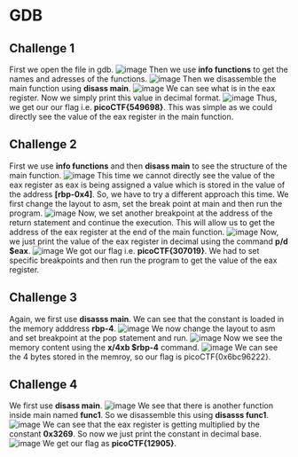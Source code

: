# GDB
## Challenge 1
First we open the file in gdb.
![image](https://github.com/user-attachments/assets/87e4aa02-5e4a-4aab-83b3-f87fba8e2f75)
Then we use **info functions** to get the names and adresses of the functions.
![image](https://github.com/user-attachments/assets/c99315dd-c01c-4b16-ba05-4d54b9caa9f0)
Then we disassemble the main function using **disass main**.
![image](https://github.com/user-attachments/assets/65bf4762-2a8a-441d-a248-fc30ddbebdb2)
We can see what is in the eax register. Now we simply print this value in decimal format.
![image](https://github.com/user-attachments/assets/50914a38-95d0-4ee6-a99b-aee06f129d2f)
Thus, we get our our flag i.e. **picoCTF{549698}**. This was simple as we could directly see the value of the eax register in the main function.
## Challenge 2
First we use **info functions** and then **disass main** to see the structure of the main function.
![image](https://github.com/user-attachments/assets/3cb2b8ac-ac82-4d53-b939-164c80af2bae)
This time we cannot directly see the value of the eax register as eax is being assigned a value which is stored in the value of the address __[rbp-0x4]__. So, we have to try a different approach this time. We first change the layout to asm, set the break point at main and then run the program.
![image](https://github.com/user-attachments/assets/8790ec58-63d0-44f8-b0e7-9c85729b5d31)
Now, we set another breakpoint at the address of the return statement and continue the execution. This will allow us to get the address of the eax register at the end of the main function.
![image](https://github.com/user-attachments/assets/3e54fe22-8ac6-4eea-81c9-a4f07095ea11)
Now, we just print the value of the eax register in decimal using the command **p/d $eax**.
![image](https://github.com/user-attachments/assets/77ca61a5-7af0-4cd8-b387-d8fb9b7d3be5)
We got our flag i.e. **picoCTF{307019}**. We had to set specific breakpoints and then run the program to get the value of the eax register.
## Challenge 3
Again, we first use **disasss main**. We can see that the constant is loaded in the memory adddress __rbp-4__.
![image](https://github.com/user-attachments/assets/c4f9e93c-a1fe-4160-869b-3151607778aa)
We now change the layout to asm and set breakpoint at the pop statement and run.
![image](https://github.com/user-attachments/assets/63c30cd4-7dc2-469a-8f26-c2e8e75967b5)
Now we see the memory content using the **x/4xb $rbp-4** command.
![image](https://github.com/user-attachments/assets/7addf6cc-19dd-477e-9407-a2a63fccd76d)
We can see the 4 bytes stored in the memroy, so our flag is picoCTF{0x6bc96222}.
## Challenge 4
We first use **disass main**.
![image](https://github.com/user-attachments/assets/825fa1e1-a72f-4d11-b16b-3098538c2423)
We see that there is another function inside main named **func1**. So we disassemble this using **disasss func1**.
![image](https://github.com/user-attachments/assets/a610e44c-6028-4a46-91db-60e18c5f3370)
We can see that the eax register is getting multiplied by the constant **0x3269**. So now we just print the constant in decimal base.
![image](https://github.com/user-attachments/assets/be58bb39-4f60-4a37-98b1-0004066c0274)
We get our flag as **picoCTF{12905}**.
